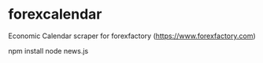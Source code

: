 # forexcalendar
Economic Calendar scraper for forexfactory (https://www.forexfactory.com)

npm install
node news.js
